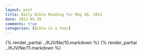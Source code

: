 ```yaml
---
layout: post
title: Daily Bible Reading for May 28, 2012
date: 2012-05-28
comments: true
categories: [Bible in a Year]
---
```

{% render_partial ../KJV/Ne/10.markdown %}
{% render_partial ../KJV/Ne/11.markdown %}
